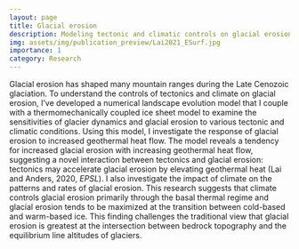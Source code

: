 ```yaml
---
layout: page
title: Glacial erosion
description: Modeling tectonic and climatic controls on glacial erosion
img: assets/img/publication_preview/Lai2021_ESurf.jpg
importance: 1
category: Research
---
```


Glacial erosion has shaped many mountain ranges during the Late Cenozoic glaciation. To understand the controls of tectonics and climate on glacial erosion, I’ve developed a numerical landscape evolution model that I couple with a thermomechanically coupled ice sheet model to examine the sensitivities of glacier dynamics and glacial erosion to various tectonic and climatic conditions. Using this model, I investigate the response of glacial erosion to increased geothermal heat flow. The model reveals a tendency for increased glacial erosion with increasing geothermal heat flow, suggesting a novel interaction between tectonics and glacial erosion: tectonics may accelerate glacial erosion by elevating geothermal heat (Lai and Anders, 2020, _EPSL_). I also investigate the impact of climate on the patterns and rates of glacial erosion. This research suggests that climate controls glacial erosion primarily through the basal thermal regime and glacial erosion tends to be maximized at the transition between cold-based and warm-based ice. This finding challenges the traditional view that glacial erosion is greatest at the intersection between bedrock topography and the equilibrium line altitudes of glaciers.